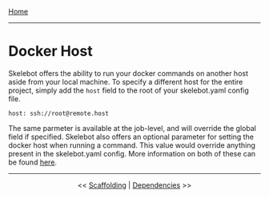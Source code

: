 [Home](index.md)

---

# Docker Host

Skelebot offers the ability to run your docker commands on another host aside from your local
machine. To specify a different host for the entire project, simply add the `host` field to the
root of your skelebot.yaml config file.

```
host: ssh://root@remote.host
```

The same parmeter is available at the job-level, and will override the global field if specified.
Skelebot also offers an optional parameter for setting the docker host when running a command.
This value would override anything present in the skelebot.yaml config. More information on both of
these can be found [here](jobs.md).

---

<center><< <a href="scaffolding.html">Scaffolding</a>  |  <a href="dependencies.html">Dependencies</a> >></center>
